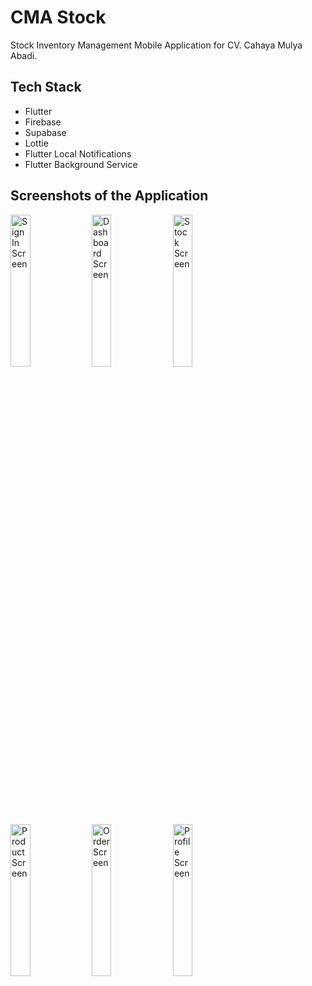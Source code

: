 # CMA Stock
Stock Inventory Management Mobile Application for CV. Cahaya Mulya Abadi.

## Tech Stack
- Flutter
- Firebase
- Supabase
- Lottie
- Flutter Local Notifications
- Flutter Background Service

## Screenshots of the Application
<img src="https://i.imgur.com/BZNTuOM.png" height="25%" width="25%" alt="Sign In Screen"/> <img src="https://i.imgur.com/9BpKusg.png" height="25%" width="25%" alt="Dashboard Screen"/> <img src="https://i.imgur.com/gm7Drz9.png" height="25%" width="25%" alt="Stock Screen"/> <img src="https://i.imgur.com/19UTf7F.png" height="25%" width="25%" alt="Product Screen"/> <img src="https://i.imgur.com/NjaLTDn.png" height="25%" width="25%" alt="Order Screen"/> <img src="https://i.imgur.com/ZtGNEwS.png" height="25%" width="25%" alt="Profile Screen"/>
